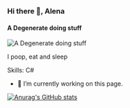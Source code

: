 ### Hi there 👋, Alena
#### A Degenerate doing stuff
![A Degenerate doing stuff](https://tenor.com/view/sanrio-clouds-kawaii-bunny-cinnamon-gif-20382010)

I poop, eat and sleep

Skills: C#

- 🔭 I’m currently working on this page. 






[![Anurag's GitHub stats](https://github-readme-stats.vercel.app/api?username=MeatC4ke)](https://github.com/MeatC4ke/github-readme-stats)
